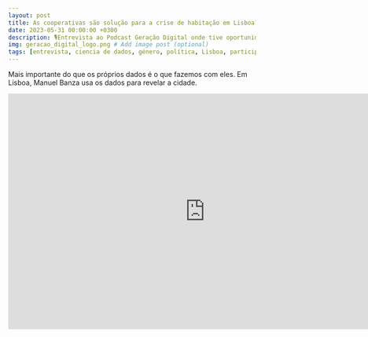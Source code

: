 ```yaml
---
layout: post
title: As cooperativas são solução para a crise de habitação em Lisboa?
date: 2023-05-31 00:00:00 +0300
description: 🎙️Entrevista ao Podcast Geração Digital onde tive oportunidade de partilhar a minha visão sobre como a ciência de dados pode ser uma ferramenta de apoio à tomada de decisão de políticas públicas. Fazer cidade de forma informada, coletiva e bottom-up  # Add post description (optional)
img: geracao_digital_logo.png # Add image post (optional)
tags: [entrevista, ciencia de dados, género, política, Lisboa, participação, refugios climaticos] # add tag
---
```

Mais importante do que os próprios dados é o que fazemos com eles. Em Lisboa, Manuel Banza usa os dados para revelar a cidade.

<iframe width="800" height="480" src="https://www.rtp.pt/play/p4068/e696321/geracao-digital" title="RTP Play" frameborder="0" allow="accelerometer; autoplay; clipboard-write; encrypted-media; gyroscope; picture-in-picture" allowfullscreen></iframe>